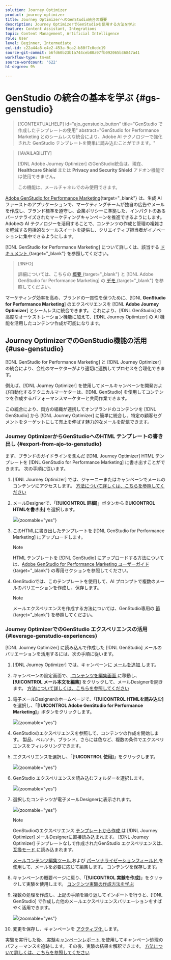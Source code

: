 ```yaml
---
solution: Journey Optimizer
product: journey optimizer
title: Journey OptimizerへのGenStudio統合の概要
description: Journey OptimizerでGenStudioを使用する方法を学ぶ
feature: Content Assistant, Integrations
topic: Content Management, Artificial Intelligence
role: User
level: Beginner, Intermediate
exl-id: c22a44a8-e4e2-453a-9ca2-b80f7c0edc19
source-git-commit: b6fd60b23b1a744ceb80a97fb092065b36847a41
workflow-type: tm+mt
source-wordcount: '622'
ht-degree: 9%

---
```


# GenStudio の統合の基本を学ぶ {#gs-genstudio}

>[!CONTEXTUALHELP]
>id="ajo_genstudio_button"
>title="GenStudio で作成したテンプレートの使用"
>abstract="GenStudio for Performance Marketing とのシームレスな統合により、Adobe AI テクノロジーで強化された GenStudio テンプレートを簡単に読み込むことができます。"

>[!AVAILABILITY]
>
>[!DNL Adobe Journey Optimizer] のGenStudio統合は、現在、**Healthcare Shield** または **Privacy and Security Shield** アドオン機能では使用できません。
>
>この機能は、メールチャネルでのみ使用できます。

[Adobe GenStudio for Performance Marketing](https://business.adobe.com/jp/products/genstudio-for-performance-marketing.html){target="_blank"} は、生成 AI ファーストのアプリケーションで、マーケティングチームが独自の広告やメールを作成し、ブランド標準を遵守し、企業ポリシーに準拠した、インパクトのあるパーソナライズされたマーケティングキャンペーンを推進できるようにします。 Adobeの AI テクノロジーを活用することで、コンテンツの作成と管理の複雑さを軽減する包括的なツールスイートを提供し、クリエイティブ担当者がイノベーションに集中できるようにします。

[!DNL GenStudio for Performance Marketing] について詳しくは、該当する [ ドキュメント ](https://experienceleague.adobe.com/ja/docs/genstudio-for-performance-marketing/user-guide/home){target="_blank"} を参照してください。

>[!INFO]
>
>詳細については、こちらの [ 概要 ](https://business.adobe.com/products/genstudio-for-performance-marketing.html#watch-overview){target="_blank"} と [!DNL Adobe GenStudio for Performance Marketing] の [ デモ ](https://business.adobe.com/products/genstudio-for-performance-marketing.html#demo){target="_blank"} を参照してください。

<!--To access the GenStudio integration in [!DNL Adobe Journey Optimizer] feature, users need to be granted the **xxx** permission. [Learn more](../administration/permissions.md)

>[!IMPORTANT]
>
>* Before starting using this capability, read out related [Guardrails and Limitations](#generative-guardrails).-->

マーケティング効率を高め、ブランドの一貫性を保つために、[!DNL **GenStudio for Performance Marketing**] のエクスペリエンスを [!DNL **Adobe Journey Optimizer**] とシームレスに統合できます。 これにより、[!DNL GenStudio] の高度なオーケストレーション機能に加えて、[!DNL Journey Optimizer] の AI 機能を活用したコンテンツ作成が可能になります。

<!--![](../rn/assets/do-not-localize/genstudio.gif)-->

<!--Guardrails and limitations {#genstudio-guardrails}

General guidelines for using the GenStudio integration in [!DNL Adobe Journey Optimizer] for email generation are listed below:

See if guidelines/limitations such as the ones listed [here](gs-generative.md#generative-guardrails) for the AI Assistant can apply.

The following limitations apply to GenStudio integration in [!DNL Adobe Journey Optimizer]:-->

## Journey OptimizerでのGenStudio機能の活用 {#use-genstudio}

[!DNL GenStudio for Performance Marketing] と [!DNL Journey Optimizer] の統合により、会社のマーケターがより適切に連携してプロセスを合理化できます。

例えば、[!DNL Journey Optimizer] を使用してメールキャンペーンを開発および自動化するテクニカルマーケターは、[!DNL GenStudio] を使用してコンテンツを作成するパフォーマンスマーケターと共同作業できます。

この統合により、両方の組織が連携してオンブランドのコンテンツを [!DNL GenStudio] から [!DNL Journey Optimizer] に簡単に統合し、特定の顧客セグメントをターゲットにして売上を伸ばす魅力的なメールを配信できます。

### Journey OptimizerからGenStudioへのHTML テンプレートの書き出し {#export-from-ajo-to-genstudio}

まず、ブランドのガイドラインを含んだ [!DNL Journey Optimizer] HTML テンプレートを [!DNL GenStudio for Performance Marketing] に書き出すことができます。 次の手順に従います。

1. [!DNL Journey Optimizer] では、ジャーニーまたはキャンペーンでメールのコンテンツにアクセスします。 [方法について詳しくは、こちらを参照してください](../email/get-started-email-design.md#key-steps)

1. メールDesignerで、「**[!UICONTROL 詳細]**」ボタンから **[!UICONTROL HTMLを書き出]** を選択します。

   ![](assets/genstudio-export-template.png){zoomable="yes"}

1. このHTMLに書き出したテンプレートを [!DNL GenStudio for Performance Marketing] にアップロードします。<!--Make sure you detect the fields that the generative AI uses to insert content in order to create an actionable template.-->

   >[!NOTE]
   >
   >HTML テンプレートを [!DNL GenStudio] にアップロードする方法については、[Adobe GenStudio for Performance Marketing ユーザーガイド ](https://experienceleague.adobe.com/en/docs/genstudio-for-performance-marketing/user-guide/content/templates/use-templates#templates-from-ajo-and-marketo){target="_blank"} の専用セクションを参照してください。

1. GenStudioでは、このテンプレートを使用して、AI プロンプトで複数のメールのバリエーションを作成し、保存します。

   >[!NOTE]
   >
   >メールエクスペリエンスを作成する方法については、GenStudio専用の [ 節 ](https://experienceleague.adobe.com/en/docs/genstudio-for-performance-marketing/user-guide/create/create-email-experience){target="_blank"} を参照してください。

### Journey OptimizerでのGenStudio エクスペリエンスの活用 {#leverage-genstudio-experiences}

[!DNL Journey Optimizer] に読み込んで作成した [!DNL GenStudio] メールのバリエーションを活用するには、次の手順に従います。

1. [!DNL Journey Optimizer] では、キャンペーンに [ メールを追加 ](../email/create-email.md) します。

1. キャンペーンの設定画面で、[ コンテンツを編集画面 ](../email/create-email.md#define-email-content) に移動し、**[!UICONTROL メール本文を編集]** をクリックして、メールDesignerを開きます。 [方法について詳しくは、こちらを参照してください](../email/get-started-email-design.md#key-steps)

1. 電子メールDesignerのホームページで、「**[!UICONTROL HTMLを読み込む]** を選択し、「**[!UICONTROL Adobe GenStudio for Performance Marketing]**」ボタンをクリックします。

   ![](assets/genstudio-pem-import-email.png){zoomable="yes"}

1. GenStudioのエクスペリエンスを参照して、コンテンツの作成を開始します。 製品、ペルソナ、ブランド、さらには色など、複数の条件でエクスペリエンスをフィルタリングできます。

   <!--![](assets/genstudio-filter-experiences.png){zoomable="yes"}-->

1. エクスペリエンスを選択し、「**[!UICONTROL 使用]**」をクリックします。

   ![](assets/genstudio-use-experience.png){zoomable="yes"}

1. GenStudio エクスペリエンスを読み込むフォルダーを選択します。

   ![](assets/genstudio-choose-destination.png){zoomable="yes"}

1. 選択したコンテンツが電子メールDesignerに表示されます。

   ![](assets/genstudio-email-content.png){zoomable="yes"}

   >[!NOTE]
   >
   >GenStudioのエクスペリエンス [ テンプレートから作成 ](#export-from-ajo-to-genstudio) は  [!DNL Journey Optimizer]  メールDesignerに直接読み込まれます。 [!DNL Journey Optimizer] テンプレートなしで作成されたGenStudio エクスペリエンスは、[ 互換モード ](../email/existing-content.md) に読み込まれます。

   [ メールコンテンツ編集ツール ](../email/content-from-scratch.md) および [ パーソナライゼーションフィールド ](../personalization/personalize.md) を使用して、メールを必要に応じて編集します。 コンテンツを保存します。

1. キャンペーンの概要ページに戻り、「**[!UICONTROL 実験を作成]**」をクリックして実験を使用します。 [ コンテンツ実験の作成方法を学ぶ ](../content-management/content-experiment.md)

   <!--![](assets/genstudio-create-experiment.png){zoomable="yes"}-->

1. 複数の処理を作成し、上記の手順を繰り返してインポートを行うと、[!DNL GenStudio] で作成した他のメールエクスペリエンスバリエーションをすばやく活用できます。

   ![](assets/genstudio-define-treatments.png){zoomable="yes"}

1. 変更を保存し、キャンペーンを [ アクティブ化 ](../campaigns/review-activate-campaign.md) します。

実験を実行した後、[ 実験キャンペーンレポート ](../reports/campaign-global-report-cja-experimentation.md) を使用してキャンペーン処理のパフォーマンスを追跡します。 その後、実験の結果を解釈できます。 [方法について詳しくは、こちらを参照してください](../content-management/get-started-experiment.md#interpret-results)
